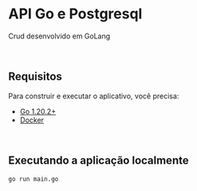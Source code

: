 # API Go e Postgresql

Crud desenvolvido em GoLang

<br />

## Requisitos

Para construir e executar o aplicativo, você precisa:

- [Go 1.20.2+](https://go.dev/dl/go1.20.2.windows-amd64.msi)
- [Docker](https://desktop.docker.com/win/main/amd64/Docker%20Desktop%20Installer.exe?utm_source=docker&utm_medium=webreferral&utm_campaign=dd-smartbutton&utm_location=module)

<br />

## Executando a aplicação localmente

```shell
go run main.go
```
